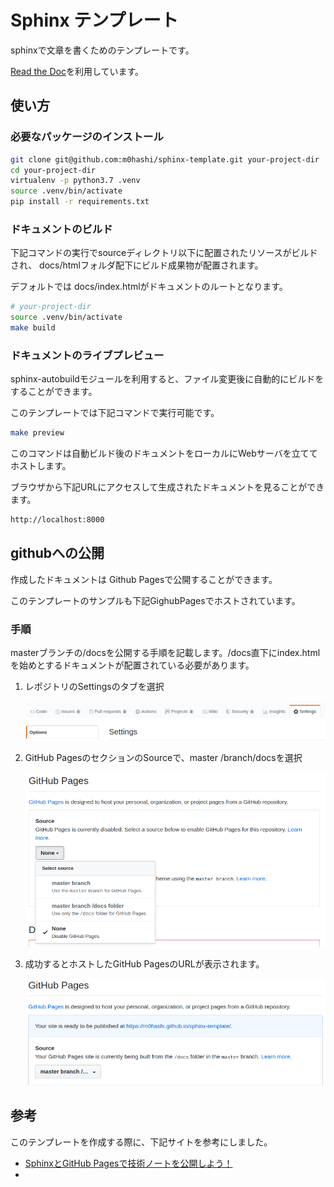 # Sphinx テンプレート

sphinxで文章を書くためのテンプレートです。

[Read the Doc](https://github.com/readthedocs/readthedocs.org)を利用しています。

## 使い方

### 必要なパッケージのインストール
```sh
git clone git@github.com:m0hashi/sphinx-template.git your-project-dir
cd your-project-dir
virtualenv -p python3.7 .venv 
source .venv/bin/activate
pip install -r requirements.txt
```

### ドキュメントのビルド
下記コマンドの実行でsourceディレクトリ以下に配置されたリソースがビルドされ、 docs/htmlフォルダ配下にビルド成果物が配置されます。

デフォルトでは docs/index.htmlがドキュメントのルートとなります。
```sh
# your-project-dir
source .venv/bin/activate
make build
```


### ドキュメントのライブプレビュー
sphinx-autobuildモジュールを利用すると、ファイル変更後に自動的にビルドをすることができます。

このテンプレートでは下記コマンドで実行可能です。
```sh
make preview
```

このコマンドは自動ビルド後のドキュメントをローカルにWebサーバを立ててホストします。

ブラウザから下記URLにアクセスして生成されたドキュメントを見ることができます。

```sh
http://localhost:8000
```

## githubへの公開
作成したドキュメントは Github Pagesで公開することができます。

このテンプレートのサンプルも下記GighubPagesでホストされています。

### 手順
masterブランチの/docsを公開する手順を記載します。/docs直下にindex.htmlを始めとするドキュメントが配置されている必要があります。

1. レポジトリのSettingsのタブを選択
   
   ![](/source/_static/readme_pict/settings.png)


2. GitHub PagesのセクションのSourceで、master /branch/docsを選択
   
   ![](/source/_static/readme_pict/github_pages.png)

3. 成功するとホストしたGitHub PagesのURLが表示されます。
   
   ![](/source/_static/readme_pict/published.png)


## 参考
このテンプレートを作成する際に、下記サイトを参考にしました。

- [SphinxとGitHub Pagesで技術ノートを公開しよう！](https://qiita.com/tutuz/items/88a32d94d700b33dc3ea)
- 


